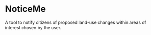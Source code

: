 # NoticeMe
A tool to notify citizens of proposed land-use changes within areas of interest chosen by the user.
